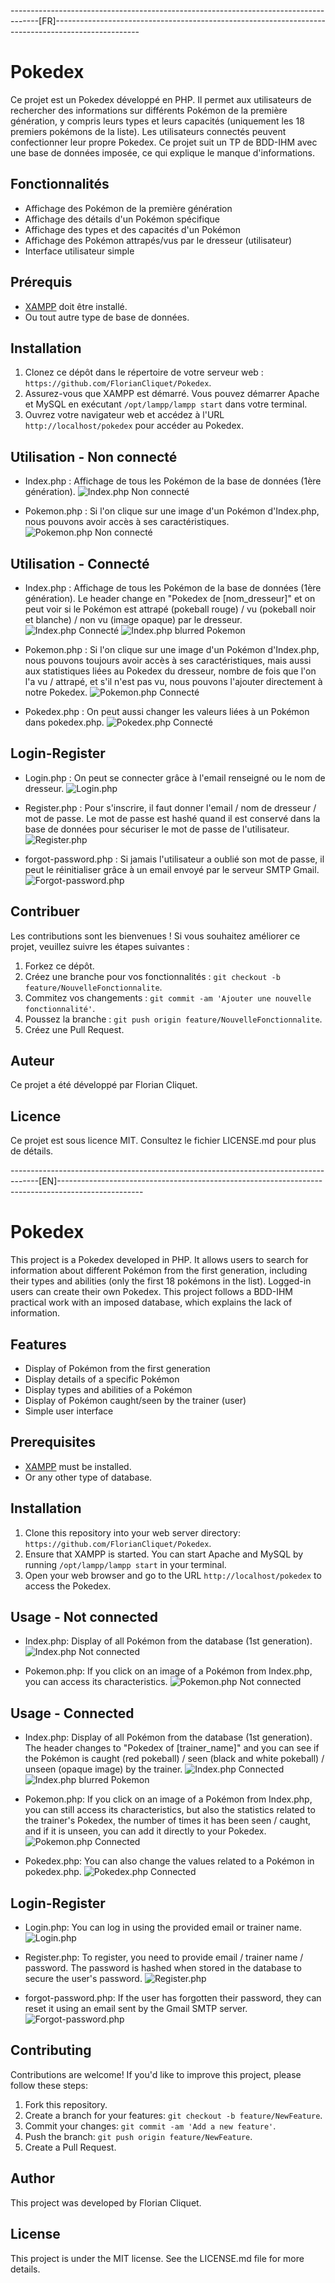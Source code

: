 -------------------------------------------------------------------------------------[FR]---------------------------------------------------------------------------------------------------
# Pokedex

Ce projet est un Pokedex développé en PHP. Il permet aux utilisateurs de rechercher des informations sur différents Pokémon de la première génération, y compris leurs types et leurs capacités (uniquement les 18 premiers pokémons de la liste). Les utilisateurs connectés peuvent confectionner leur propre Pokedex. Ce projet suit un TP de BDD-IHM avec une base de données imposée, ce qui explique le manque d'informations.

## Fonctionnalités

- Affichage des Pokémon de la première génération
- Affichage des détails d'un Pokémon spécifique
- Affichage des types et des capacités d'un Pokémon
- Affichage des Pokémon attrapés/vus par le dresseur (utilisateur)
- Interface utilisateur simple

## Prérequis

- [XAMPP](https://www.apachefriends.org/index.html) doit être installé.
- Ou tout autre type de base de données.

## Installation

1. Clonez ce dépôt dans le répertoire de votre serveur web : `https://github.com/FlorianCliquet/Pokedex`.
2. Assurez-vous que XAMPP est démarré. Vous pouvez démarrer Apache et MySQL en exécutant `/opt/lampp/lampp start` dans votre terminal.
3. Ouvrez votre navigateur web et accédez à l'URL `http://localhost/pokedex` pour accéder au Pokedex.

## Utilisation - Non connecté

- Index.php : Affichage de tous les Pokémon de la base de données (1ère génération).
  ![Index.php Non connecté](assets/Images/README/GLOBALINDEX.png)

- Pokemon.php : Si l'on clique sur une image d'un Pokémon d'Index.php, nous pouvons avoir accès à ses caractéristiques.
  ![Pokemon.php Non connecté](assets/Images/README/GLOBALPOKEMON.png)

## Utilisation - Connecté

- Index.php : Affichage de tous les Pokémon de la base de données (1ère génération). Le header change en "Pokedex de [nom_dresseur]" et on peut voir si le Pokémon est attrapé (pokeball rouge) / vu (pokeball noir et blanche) / non vu (image opaque) par le dresseur.
  ![Index.php Connecté](assets/Images/README/INDEX.png)
  ![Index.php blurred Pokemon](assets/Images/README/INDEXCHANGED.png)

- Pokemon.php : Si l'on clique sur une image d'un Pokémon d'Index.php, nous pouvons toujours avoir accès à ses caractéristiques, mais aussi aux statistiques liées au Pokedex du dresseur, nombre de fois que l'on l'a vu / attrapé, et s'il n'est pas vu, nous pouvons l'ajouter directement à notre Pokedex.
  ![Pokemon.php Connecté](assets/Images/README/POKEMON.png)

- Pokedex.php : On peut aussi changer les valeurs liées à un Pokémon dans pokedex.php.
  ![Pokedex.php Connecté](assets/Images/README/POKEDEX.png)

## Login-Register

- Login.php : On peut se connecter grâce à l'email renseigné ou le nom de dresseur.
  ![Login.php](assets/Images/README/LOGIN.png)

- Register.php : Pour s'inscrire, il faut donner l'email / nom de dresseur / mot de passe. Le mot de passe est hashé quand il est conservé dans la base de données pour sécuriser le mot de passe de l'utilisateur.
  ![Register.php](assets/Images/README/REGISTER.png)

- forgot-password.php : Si jamais l'utilisateur a oublié son mot de passe, il peut le réinitialiser grâce à un email envoyé par le serveur SMTP Gmail.
  ![Forgot-password.php](assets/Images/README/FORGOTPASSWORD.png)

## Contribuer

Les contributions sont les bienvenues ! Si vous souhaitez améliorer ce projet, veuillez suivre les étapes suivantes :

1. Forkez ce dépôt.
2. Créez une branche pour vos fonctionnalités : `git checkout -b feature/NouvelleFonctionnalite`.
3. Commitez vos changements : `git commit -am 'Ajouter une nouvelle fonctionnalité'`.
4. Poussez la branche : `git push origin feature/NouvelleFonctionnalite`.
5. Créez une Pull Request.

## Auteur

Ce projet a été développé par Florian Cliquet.

## Licence

Ce projet est sous licence MIT. Consultez le fichier LICENSE.md pour plus de détails.

-------------------------------------------------------------------------------------[EN]---------------------------------------------------------------------------------------------------

# Pokedex

This project is a Pokedex developed in PHP. It allows users to search for information about different Pokémon from the first generation, including their types and abilities (only the first 18 pokémons in the list). Logged-in users can create their own Pokedex. This project follows a BDD-IHM practical work with an imposed database, which explains the lack of information.

## Features

- Display of Pokémon from the first generation
- Display details of a specific Pokémon
- Display types and abilities of a Pokémon
- Display of Pokémon caught/seen by the trainer (user)
- Simple user interface

## Prerequisites

- [XAMPP](https://www.apachefriends.org/index.html) must be installed.
- Or any other type of database.

## Installation

1. Clone this repository into your web server directory: `https://github.com/FlorianCliquet/Pokedex`.
2. Ensure that XAMPP is started. You can start Apache and MySQL by running `/opt/lampp/lampp start` in your terminal.
3. Open your web browser and go to the URL `http://localhost/pokedex` to access the Pokedex.

## Usage - Not connected

- Index.php: Display of all Pokémon from the database (1st generation).
  ![Index.php Not connected](assets/Images/README/GLOBALINDEX.png)

- Pokemon.php: If you click on an image of a Pokémon from Index.php, you can access its characteristics.
  ![Pokemon.php Not connected](assets/Images/README/GLOBALPOKEMON.png)

## Usage - Connected

- Index.php: Display of all Pokémon from the database (1st generation). The header changes to "Pokedex of [trainer_name]" and you can see if the Pokémon is caught (red pokeball) / seen (black and white pokeball) / unseen (opaque image) by the trainer.
  ![Index.php Connected](assets/Images/README/INDEX.png)
  ![Index.php blurred Pokemon](assets/Images/README/INDEXCHANGED.png)

- Pokemon.php: If you click on an image of a Pokémon from Index.php, you can still access its characteristics, but also the statistics related to the trainer's Pokedex, the number of times it has been seen / caught, and if it is unseen, you can add it directly to your Pokedex.
  ![Pokemon.php Connected](assets/Images/README/POKEMON.png)

- Pokedex.php: You can also change the values related to a Pokémon in pokedex.php.
  ![Pokedex.php Connected](assets/Images/README/POKEDEX.png)

## Login-Register

- Login.php: You can log in using the provided email or trainer name.
  ![Login.php](assets/Images/README/LOGIN.png)

- Register.php: To register, you need to provide email / trainer name / password. The password is hashed when stored in the database to secure the user's password.
  ![Register.php](assets/Images/README/REGISTER.png)

- forgot-password.php: If the user has forgotten their password, they can reset it using an email sent by the Gmail SMTP server.
  ![Forgot-password.php](assets/Images/README/FORGOTPASSWORD.png)

## Contributing

Contributions are welcome! If you'd like to improve this project, please follow these steps:

1. Fork this repository.
2. Create a branch for your features: `git checkout -b feature/NewFeature`.
3. Commit your changes: `git commit -am 'Add a new feature'`.
4. Push the branch: `git push origin feature/NewFeature`.
5. Create a Pull Request.

## Author

This project was developed by Florian Cliquet.

## License

This project is under the MIT license. See the LICENSE.md file for more details.
